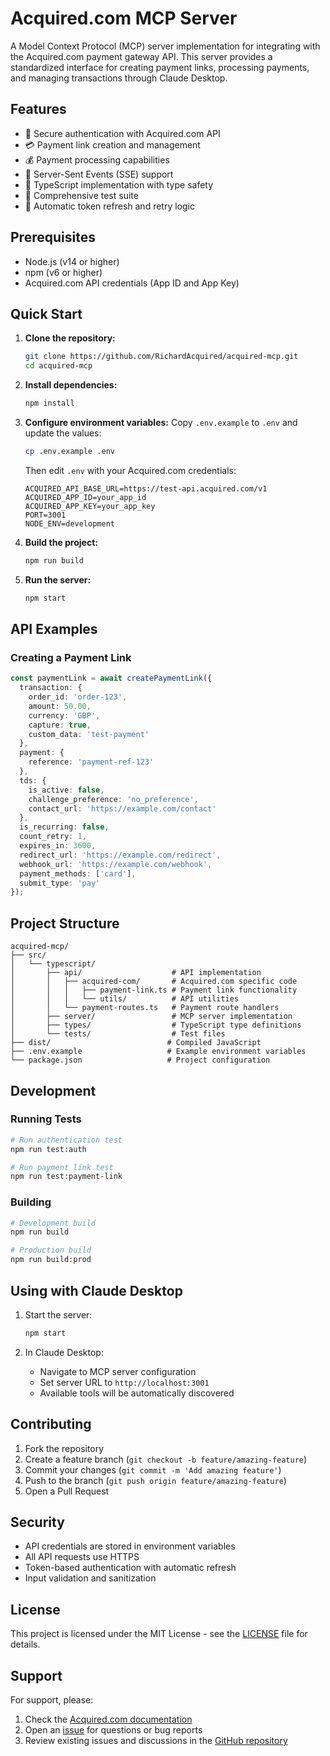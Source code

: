 # Acquired.com MCP Server

A Model Context Protocol (MCP) server implementation for integrating with the Acquired.com payment gateway API. This server provides a standardized interface for creating payment links, processing payments, and managing transactions through Claude Desktop.

## Features

- 🔐 Secure authentication with Acquired.com API
- 💳 Payment link creation and management
- 💰 Payment processing capabilities
- 🔄 Server-Sent Events (SSE) support
- 📝 TypeScript implementation with type safety
- 🧪 Comprehensive test suite
- 🔄 Automatic token refresh and retry logic

## Prerequisites

- Node.js (v14 or higher)
- npm (v6 or higher)
- Acquired.com API credentials (App ID and App Key)

## Quick Start

1. **Clone the repository:**
   ```sh
   git clone https://github.com/RichardAcquired/acquired-mcp.git
   cd acquired-mcp
   ```

2. **Install dependencies:**
   ```sh
   npm install
   ```

3. **Configure environment variables:**
   Copy `.env.example` to `.env` and update the values:
   ```sh
   cp .env.example .env
   ```
   Then edit `.env` with your Acquired.com credentials:
   ```
   ACQUIRED_API_BASE_URL=https://test-api.acquired.com/v1
   ACQUIRED_APP_ID=your_app_id
   ACQUIRED_APP_KEY=your_app_key
   PORT=3001
   NODE_ENV=development
   ```

4. **Build the project:**
   ```sh
   npm run build
   ```

5. **Run the server:**
   ```sh
   npm start
   ```

## API Examples

### Creating a Payment Link

```typescript
const paymentLink = await createPaymentLink({
  transaction: {
    order_id: 'order-123',
    amount: 50.00,
    currency: 'GBP',
    capture: true,
    custom_data: 'test-payment'
  },
  payment: {
    reference: 'payment-ref-123'
  },
  tds: {
    is_active: false,
    challenge_preference: 'no_preference',
    contact_url: 'https://example.com/contact'
  },
  is_recurring: false,
  count_retry: 1,
  expires_in: 3600,
  redirect_url: 'https://example.com/redirect',
  webhook_url: 'https://example.com/webhook',
  payment_methods: ['card'],
  submit_type: 'pay'
});
```

## Project Structure

```
acquired-mcp/
├── src/
│   └── typescript/
│       ├── api/                    # API implementation
│       │   ├── acquired-com/       # Acquired.com specific code
│       │   │   ├── payment-link.ts # Payment link functionality
│       │   │   └── utils/          # API utilities
│       │   └── payment-routes.ts   # Payment route handlers
│       ├── server/                 # MCP server implementation
│       ├── types/                  # TypeScript type definitions
│       └── tests/                  # Test files
├── dist/                          # Compiled JavaScript
├── .env.example                   # Example environment variables
└── package.json                   # Project configuration
```

## Development

### Running Tests

```sh
# Run authentication test
npm run test:auth

# Run payment link test
npm run test:payment-link
```

### Building

```sh
# Development build
npm run build

# Production build
npm run build:prod
```

## Using with Claude Desktop

1. Start the server:
   ```sh
   npm start
   ```

2. In Claude Desktop:
   - Navigate to MCP server configuration
   - Set server URL to `http://localhost:3001`
   - Available tools will be automatically discovered

## Contributing

1. Fork the repository
2. Create a feature branch (`git checkout -b feature/amazing-feature`)
3. Commit your changes (`git commit -m 'Add amazing feature'`)
4. Push to the branch (`git push origin feature/amazing-feature`)
5. Open a Pull Request

## Security

- API credentials are stored in environment variables
- All API requests use HTTPS
- Token-based authentication with automatic refresh
- Input validation and sanitization

## License

This project is licensed under the MIT License - see the [LICENSE](LICENSE) file for details.

## Support

For support, please:
1. Check the [Acquired.com documentation](https://docs.acquired.com)
2. Open an [issue](https://github.com/RichardAcquired/acquired-mcp/issues) for questions or bug reports
3. Review existing issues and discussions in the [GitHub repository](https://github.com/RichardAcquired/acquired-mcp)
